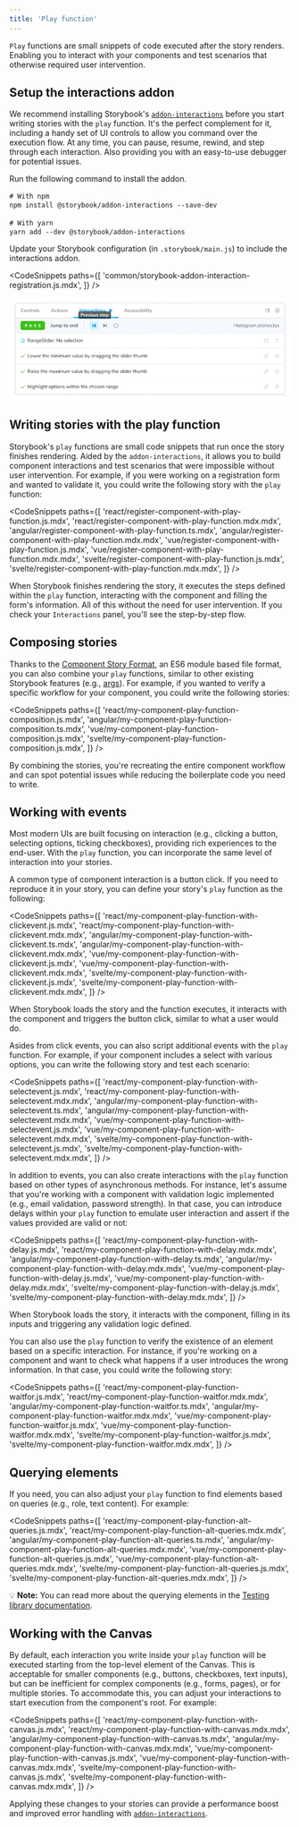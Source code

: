 ```yaml
---
title: 'Play function'
---
```


`Play` functions are small snippets of code executed after the story renders. Enabling you to interact with your components and test scenarios that otherwise required user intervention.

## Setup the interactions addon

We recommend installing Storybook's [`addon-interactions`](/addons/@storybook/addon-interactions/) before you start writing stories with the `play` function. It's the perfect complement for it, including a handy set of UI controls to allow you command over the execution flow. At any time, you can pause, resume, rewind, and step through each interaction. Also providing you with an easy-to-use debugger for potential issues.

Run the following command to install the addon.

```shell
# With npm
npm install @storybook/addon-interactions --save-dev

# With yarn
yarn add --dev @storybook/addon-interactions
```

Update your Storybook configuration (in `.storybook/main.js`) to include the interactions addon.

<!-- prettier-ignore-start -->

<CodeSnippets
  paths={[
   'common/storybook-addon-interaction-registration.js.mdx',
  ]}
/>

<!-- prettier-ignore-end -->

![Storybook's addon-interaction controls](./storybook-addon-interaction-controls.gif)

## Writing stories with the play function

Storybook's `play` functions are small code snippets that run once the story finishes rendering. Aided by the `addon-interactions`, it allows you to build component interactions and test scenarios that were impossible without user intervention. For example, if you were working on a registration form and wanted to validate it, you could write the following story with the `play` function:

<!-- prettier-ignore-start -->

<CodeSnippets
  paths={[
   'react/register-component-with-play-function.js.mdx',
   'react/register-component-with-play-function.mdx.mdx',
   'angular/register-component-with-play-function.ts.mdx',
   'angular/register-component-with-play-function.mdx.mdx',
   'vue/register-component-with-play-function.js.mdx',
   'vue/register-component-with-play-function.mdx.mdx',
   'svelte/register-component-with-play-function.js.mdx',
   'svelte/register-component-with-play-function.mdx.mdx',
  ]}
/>

<!-- prettier-ignore-end -->

When Storybook finishes rendering the story, it executes the steps defined within the `play` function, interacting with the component and filling the form's information. All of this without the need for user intervention. If you check your `Interactions` panel, you'll see the step-by-step flow.

## Composing stories

Thanks to the [Component Story Format](../api/csf.md), an ES6 module based file format, you can also combine your `play` functions, similar to other existing Storybook features (e.g., [args](./args.md)). For example, if you wanted to verify a specific workflow for your component, you could write the following stories:

<!-- prettier-ignore-start -->

<CodeSnippets
  paths={[
   'react/my-component-play-function-composition.js.mdx',
   'angular/my-component-play-function-composition.ts.mdx',
   'vue/my-component-play-function-composition.js.mdx',
   'svelte/my-component-play-function-composition.js.mdx',
  ]}
/>

<!-- prettier-ignore-end -->

By combining the stories, you're recreating the entire component workflow and can spot potential issues while reducing the boilerplate code you need to write.

## Working with events

Most modern UIs are built focusing on interaction (e.g., clicking a button, selecting options, ticking checkboxes), providing rich experiences to the end-user. With the `play` function, you can incorporate the same level of interaction into your stories.

A common type of component interaction is a button click. If you need to reproduce it in your story, you can define your story's `play` function as the following:

<!-- prettier-ignore-start -->

<CodeSnippets
  paths={[
   'react/my-component-play-function-with-clickevent.js.mdx',
   'react/my-component-play-function-with-clickevent.mdx.mdx',
   'angular/my-component-play-function-with-clickevent.ts.mdx',
   'angular/my-component-play-function-with-clickevent.mdx.mdx',
   'vue/my-component-play-function-with-clickevent.js.mdx',
   'vue/my-component-play-function-with-clickevent.mdx.mdx',
   'svelte/my-component-play-function-with-clickevent.js.mdx',
   'svelte/my-component-play-function-with-clickevent.mdx.mdx',
  ]}
/>

<!-- prettier-ignore-end -->

When Storybook loads the story and the function executes, it interacts with the component and triggers the button click, similar to what a user would do.

Asides from click events, you can also script additional events with the `play` function. For example, if your component includes a select with various options, you can write the following story and test each scenario:

<!-- prettier-ignore-start -->

<CodeSnippets
  paths={[
   'react/my-component-play-function-with-selectevent.js.mdx',
   'react/my-component-play-function-with-selectevent.mdx.mdx',
   'angular/my-component-play-function-with-selectevent.ts.mdx',
   'angular/my-component-play-function-with-selectevent.mdx.mdx',
   'vue/my-component-play-function-with-selectevent.js.mdx',
   'vue/my-component-play-function-with-selectevent.mdx.mdx',
   'svelte/my-component-play-function-with-selectevent.js.mdx',
   'svelte/my-component-play-function-with-selectevent.mdx.mdx',
  ]}
/>

<!-- prettier-ignore-end -->

In addition to events, you can also create interactions with the `play` function based on other types of asynchronous methods. For instance, let's assume that you're working with a component with validation logic implemented (e.g., email validation, password strength). In that case, you can introduce delays within your `play` function to emulate user interaction and assert if the values provided are valid or not:

<!-- prettier-ignore-start -->

<CodeSnippets
  paths={[
   'react/my-component-play-function-with-delay.js.mdx',
   'react/my-component-play-function-with-delay.mdx.mdx',
   'angular/my-component-play-function-with-delay.ts.mdx',
   'angular/my-component-play-function-with-delay.mdx.mdx',
   'vue/my-component-play-function-with-delay.js.mdx',
   'vue/my-component-play-function-with-delay.mdx.mdx',
   'svelte/my-component-play-function-with-delay.js.mdx',
   'svelte/my-component-play-function-with-delay.mdx.mdx',
  ]}
/>

<!-- prettier-ignore-end -->

When Storybook loads the story, it interacts with the component, filling in its inputs and triggering any validation logic defined.

You can also use the `play` function to verify the existence of an element based on a specific interaction. For instance, if you're working on a component and want to check what happens if a user introduces the wrong information. In that case, you could write the following story:

<!-- prettier-ignore-start -->

<CodeSnippets
  paths={[
   'react/my-component-play-function-waitfor.js.mdx',
   'react/my-component-play-function-waitfor.mdx.mdx',
   'angular/my-component-play-function-waitfor.ts.mdx',
   'angular/my-component-play-function-waitfor.mdx.mdx',
   'vue/my-component-play-function-waitfor.js.mdx',
   'vue/my-component-play-function-waitfor.mdx.mdx',
   'svelte/my-component-play-function-waitfor.js.mdx',
   'svelte/my-component-play-function-waitfor.mdx.mdx',
  ]}
/>

<!-- prettier-ignore-end -->

## Querying elements

If you need, you can also adjust your `play` function to find elements based on queries (e.g., role, text content). For example:

<!-- prettier-ignore-start -->

<CodeSnippets
  paths={[
   'react/my-component-play-function-alt-queries.js.mdx',
   'react/my-component-play-function-alt-queries.mdx.mdx',
   'angular/my-component-play-function-alt-queries.ts.mdx',
   'angular/my-component-play-function-alt-queries.mdx.mdx',
   'vue/my-component-play-function-alt-queries.js.mdx',
   'vue/my-component-play-function-alt-queries.mdx.mdx',
   'svelte/my-component-play-function-alt-queries.js.mdx',
   'svelte/my-component-play-function-alt-queries.mdx.mdx',
  ]}
/>

<!-- prettier-ignore-end -->

<div class="aside">
 💡 <strong>Note:</strong> You can read more about the querying elements in the <a href="https://testing-library.com/docs/queries/about/"> Testing library documentation</a>.
</div>

## Working with the Canvas

By default, each interaction you write inside your `play` function will be executed starting from the top-level element of the Canvas. This is acceptable for smaller components (e.g., buttons, checkboxes, text inputs), but can be inefficient for complex components (e.g., forms, pages), or for multiple stories. To accommodate this, you can adjust your interactions to start execution from the component's root. For example:

<!-- prettier-ignore-start -->

<CodeSnippets
  paths={[
   'react/my-component-play-function-with-canvas.js.mdx',
   'react/my-component-play-function-with-canvas.mdx.mdx',
   'angular/my-component-play-function-with-canvas.ts.mdx',
   'angular/my-component-play-function-with-canvas.mdx.mdx',
   'vue/my-component-play-function-with-canvas.js.mdx',
   'vue/my-component-play-function-with-canvas.mdx.mdx',
    'svelte/my-component-play-function-with-canvas.js.mdx',
   'svelte/my-component-play-function-with-canvas.mdx.mdx',
  ]}
/>

<!-- prettier-ignore-end -->

Applying these changes to your stories can provide a performance boost and improved error handling with [`addon-interactions`](/addons/@storybook/addon-interactions/).
